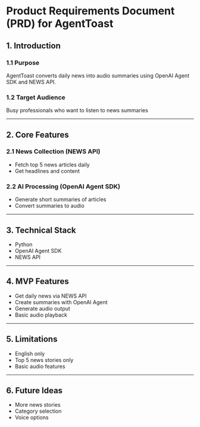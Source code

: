 # Product Requirements Document (PRD) for AgentToast

## 1. Introduction

### 1.1 Purpose
AgentToast converts daily news into audio summaries using OpenAI Agent SDK and NEWS API.

### 1.2 Target Audience
Busy professionals who want to listen to news summaries

---

## 2. Core Features

### 2.1 News Collection (NEWS API)
- Fetch top 5 news articles daily
- Get headlines and content

### 2.2 AI Processing (OpenAI Agent SDK)
- Generate short summaries of articles
- Convert summaries to audio

---

## 3. Technical Stack
- Python
- OpenAI Agent SDK
- NEWS API

---

## 4. MVP Features
- Get daily news via NEWS API
- Create summaries with OpenAI Agent
- Generate audio output
- Basic audio playback

---

## 5. Limitations
- English only
- Top 5 news stories only
- Basic audio features

---

## 6. Future Ideas
- More news stories
- Category selection
- Voice options
